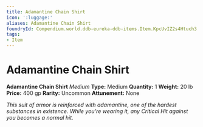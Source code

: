 ```yaml
---
title: Adamantine Chain Shirt
icon: ':luggage:'
aliases: Adamantine Chain Shirt
foundryId: Compendium.world.ddb-eureka-ddb-items.Item.KpcUvIZ2s4Htuch3
tags:
- Item
---
```


# Adamantine Chain Shirt

**Adamantine Chain Shirt**
_Medium_
**Type:** Medium
**Quantity:** 1
**Weight:** 20 lb
**Price:** 400 gp
**Rarity:** Uncommon
**Attunement:** None

*This suit of armor is reinforced with adamantine, one of the hardest substances in existence. While you’re wearing it, any Critical Hit against you becomes a normal hit.*